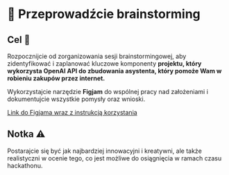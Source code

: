 # 🧠 Przeprowadźcie brainstorming

## Cel 🎯

Rozpocznijcie od zorganizowania sesji brainstormingowej, aby zidentyfikować i zaplanować kluczowe komponenty **projektu, który wykorzysta OpenAI API do zbudowania asystenta, który pomoże Wam w robieniu zakupów przez internet.**

Wykorzystajcie narzędzie **Figjam** do wspólnej pracy nad założeniami i dokumentujcie wszystkie pomysły oraz wnioski.

[Link do Figjama wraz z instrukcją korzystania](https://www.figma.com/file/Y6MgeanTTv64crrmNF0A3E/Brainstorming-Session?type=whiteboard&node-id=0%3A1&t=giMGw8iTAEu57WAt-1)

## Notka ⚠️

Postarajcie się być jak najbardziej innowacyjni i kreatywni, ale także realistyczni w ocenie tego, co jest możliwe do osiągnięcia w ramach czasu hackathonu.